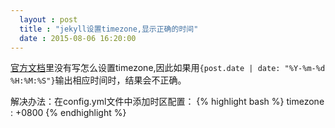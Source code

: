 ```yaml
--- 
  layout : post
  title : "jekyll设置timezone,显示正确的时间"
  date : 2015-08-06 16:20:00
---
```

[官方文档][jekyll config]里没有写怎么设置timezone,因此如果用`{post.date | date: "%Y-%m-%d %H:%M:%S"}`输出相应时间时，结果会不正确。

解决办法：在config.yml文件中添加时区配置：
{% highlight bash %}
timezone : +0800
{% endhighlight %}


[jekyll config]:http://jekyll.bootcss.com/docs/variables/
